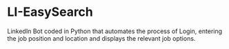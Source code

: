 # LI-EasySearch
LinkedIn Bot coded in Python that automates the process of Login, entering the job position and location and displays the relevant job options.

